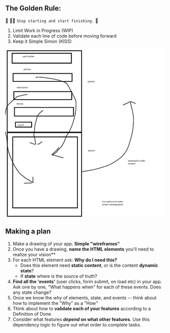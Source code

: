 ## The Golden Rule:

🦸 🦸‍♂️ `Stop starting and start finishing.` 🏁

1. Limit Work in Progress (WIP)
1. Validate each line of code before moving forward
1. Keep it Simple Simon (KISS)

<img src='wireframe.png'>

## Making a plan

1. Make a drawing of your app. **Simple "wireframes"**
1. Once you have a drawing, **name the HTML elements** you'll need to realize your vision**
1. For each HTML element ask: **Why do I need this?**
    - Does this element need **static content**, or is the content **dynamic state**?
    - If **state** where is the source of truth?
1. **Find all the 'events'** (user clicks, form submit, on load etc) in your app. Ask one by one, "What happens when" for each of these events. Does any state change?
1. Once we know the _why_ of elements, state, and events -- think about how to implement the "Why" as a "How"
1. Think about how to **validate each of your features** according to a Definition of Done
1. Consider what features **_depend_ on what other features**. Use this dependency logic to figure out what order to complete tasks.
